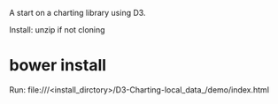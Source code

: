 A start on a charting library using D3.

Install:
unzip if not cloning
# bower install

Run:
file:///<install_dirctory>/D3-Charting-local_data_/demo/index.html